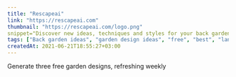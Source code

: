 ```yaml
---
title: "Rescapeai"
link: "https://rescapeai.com"
thumbnail: "https://rescapeai.com/logo.png"
snippet="Discover new ideas, techniques and styles for your back garden with AI in the morden age."
tags: ["Back garden ideas", "garden design ideas", "free", "best", "landscape", "online", "ai", "generator"]
createdAt: 2021-06-21T18:55:27+03:00
---
```

Generate three free garden designs, refreshing weekly

